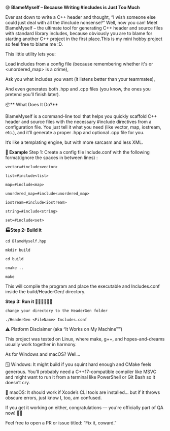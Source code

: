 😅 **BlameMyself – Because Writing #includes is Just Too Much**

Ever sat down to write a C++ header and thought, “I wish someone else could just deal with all the #include nonsense?” Well, now you can! Meet BlameMyself – the ultimate tool for generating C++ header and source files with standard library includes, because obviously you are to blame for starting another C++ project in the first place.This is my mini hobby project so feel free to blame me :D.

This little utility lets you:

Load includes from a config file (because remembering whether it's <map> or <unordered_map> is a crime),

Ask you what includes you want (it listens better than your teammates),

And even generates both .hpp and .cpp files (you know, the ones you pretend you’ll finish later).

📦** What Does It Do?**

BlameMyself is a command-line tool that helps you quickly scaffold C++ header and source files with the necessary #include directives from a configuration file. You just tell it what you need (like vector, map, iostream, etc.), and it’ll generate a proper .hpp and optional .cpp file for you.

It’s like a templating engine, but with more sarcasm and less XML.

**🧪 Example**
Step 1: Create a config file
Include.conf with the following format(ignore the spaces in between lines) :

    vector=#include<vector>
    
    list=#include<list>
    
    map=#include<map>
    
    unordered_map=#include<unordered_map>
    
    iostream=#include<iostream>
    
    string=#include<string>
    
    set=#include<set>

**🏭Step 2: Build it**
    
    cd BlameMyself.hpp
    
    mkdir build
    
    cd build
    
    cmake ..
    
    make

This will compile the program and place the executable and Includes.conf inside the build/HeaderGen/ directory.

**Step 3: Run it 🏃‍♂️🏃‍♂️🏃‍♂️**

    change your directory to the HeaderGen folder

    ./HeaderGen <FileName> Includes.conf


⚠️ Platform Disclaimer (aka “It Works on My Machine™”)

This project was tested on Linux, where make, g++, and hopes-and-dreams usually work together in harmony.

As for Windows and macOS? Well...

🪟 Windows: It might build if you squint hard enough and CMake feels generous. You’ll probably need a C++17-compatible compiler like MSVC and might want to run it from a terminal like PowerShell or Git Bash so it doesn’t cry.

🍎 macOS: It should work if Xcode’s CLI tools are installed... but if it throws obscure errors, just know I, too, am confused.

If you get it working on either, congratulations — you're officially part of QA now! 🧪✨

Feel free to open a PR or issue titled: “Fix it, coward.”


